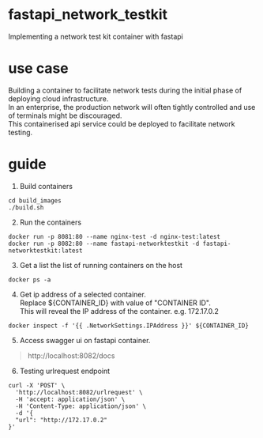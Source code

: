 # fastapi_network_testkit
Implementing a network test kit container with fastapi

# use case
Building a container to facilitate network tests during the initial phase of deploying cloud infrastructure.  
In an enterprise, the production network will often tightly controlled and use of terminals might be discouraged.  
This containerised api service could be deployed to facilitate network testing.

# guide

1. Build containers
```
cd build_images
./build.sh
```

2. Run the containers

```
docker run -p 8081:80 --name nginx-test -d nginx-test:latest
docker run -p 8082:80 --name fastapi-networktestkit -d fastapi-networktestkit:latest
```
3. Get a list the list of running containers on the host

```
docker ps -a
```
4. Get ip address of a selected container.  
Replace ${CONTAINER_ID} with value of "CONTAINER ID".  
This will reveal the IP address of the container. e.g. 172.17.0.2
```
docker inspect -f '{{ .NetworkSettings.IPAddress }}' ${CONTAINER_ID}
```
5. Access swagger ui on fastapi container.  
> http://localhost:8082/docs  

6. Testing urlrequest endpoint
```
curl -X 'POST' \
  'http://localhost:8082/urlrequest' \
  -H 'accept: application/json' \
  -H 'Content-Type: application/json' \
  -d '{
  "url": "http://172.17.0.2"
}'
```
